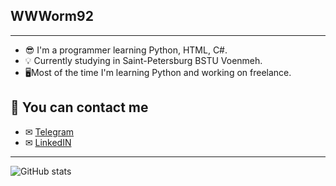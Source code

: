 ## WWWorm92
___

- 😎 I'm a programmer learning Python, HTML, C#.
- 💡 Currently studying in Saint-Petersburg BSTU Voenmeh.
- 🖥Most of the time I'm learning Python and working on freelance.


## 🤝 You can contact me
+ ✉ [Telegram](https://t.me/wwworm92)
+ ✉ [LinkedIN](https://www.linkedin.com/public-profile/settings )

___
![GitHub stats](https://github-readme-stats.vercel.app/api?username=wwworm92&show_icons=true&theme=github_dark)
